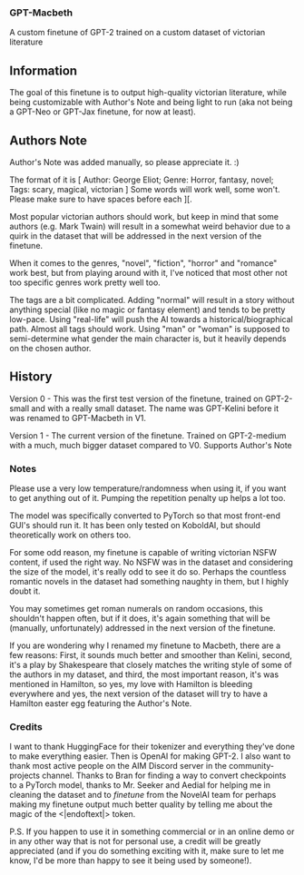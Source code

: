### **GPT-Macbeth**
A custom finetune of GPT-2 trained on a custom dataset of victorian literature

## Information
The goal of this finetune is to output high-quality victorian literature, while being customizable with Author's Note and being light to run (aka not being a GPT-Neo or GPT-Jax finetune, for now at least).

## Authors Note
Author's Note was added manually, so please appreciate it. :)

The format of it is [ Author: George Eliot; Genre: Horror, fantasy, novel; Tags: scary, magical, victorian ]
Some words will work well, some won't. Please make sure to have spaces before each ][.

Most popular victorian authors should work, but keep in mind that some authors (e.g. Mark Twain) will result in a somewhat weird behavior due to a quirk in the dataset that will be addressed in the next version of the finetune.

When it comes to the genres, "novel", "fiction", "horror" and "romance" work best, but from playing around with it, I've noticed that most other not too specific genres work pretty well too.

The tags are a bit complicated. Adding "normal" will result in a story without anything special (like no magic or fantasy element) and tends to be pretty low-pace. Using "real-life" will push the AI towards a historical/biographical path. Almost all tags should work. Using "man" or "woman" is supposed to semi-determine what gender the main character is, but it heavily depends on the chosen author.

## History
Version 0 - This was the first test version of the finetune, trained on GPT-2-small and with a really small dataset. The name was GPT-Kelini before it was renamed to GPT-Macbeth in V1.

Version 1 - The current version of the finetune. Trained on GPT-2-medium with a much, much bigger dataset compared to V0. Supports Author's Note

### Notes
Please use a very low temperature/randomness when using it, if you want to get anything out of it. Pumping the repetition penalty up helps a lot too.

The model was specifically converted to PyTorch so that most front-end GUI's should run it. It has been only tested on KoboldAI, but should theoretically work on others too.

For some odd reason, my finetune is capable of writing victorian NSFW content, if used the right way. No NSFW was in the dataset and considering the size of the model, it's really odd to see it do so. Perhaps the countless romantic novels in the dataset had something naughty in them, but I highly doubt it.

You may sometimes get roman numerals on random occasions, this shouldn't happen often, but if it does, it's again something that will be (manually, unfortunately) addressed in the next version of the finetune.

If you are wondering why I renamed my finetune to Macbeth, there are a few reasons: First, it sounds much better and smoother than Kelini, second, it's a play by Shakespeare that closely matches the writing style of some of the authors in my dataset, and third, the most important reason, it's was mentioned in Hamilton, so yes, my love with Hamilton is bleeding everywhere and yes, the next version of the dataset will try to have a Hamilton easter egg featuring the Author's Note.

### Credits
I want to thank HuggingFace for their tokenizer and everything they've done to make everything easier. Then is OpenAI for making GPT-2. I also want to thank most active people on the AIM Discord server in the community-projects channel. Thanks to Bran for finding a way to convert checkpoints to a PyTorch model, thanks to Mr. Seeker and Aedial for helping me in cleaning the dataset and to *finetune* from the NovelAI team for perhaps making my finetune output much better quality by telling me about the magic of the <\|endoftext\|> token.




P.S. If you happen to use it in something commercial or in an online demo or in any other way that is not for personal use, a credit will be greatly appreciated (and if you do something exciting with it, make sure to let me know, I'd be more than happy to see it being used by someone!).
